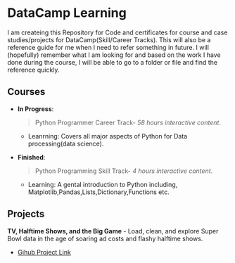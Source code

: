 # DataCamp Learning 
I am createing this Repository for Code and certificates for course and case studies/projects for DataCamp(Skill/Career Tracks). This will also be a reference guide for me when I need to refer something in future. 
I will (hopefully) remember what I am looking for and based on the work I have done during the course, I will be able to go to a folder or file and find the reference quickly. 


## Courses

* **In Progress**:
  > Python Programmer Career Track- *58 hours interactive content*.
    - Leanrning: Covers all major aspects of Python for Data processing(data science).  

* **Finished**:
  > Python Programming Skill Track- *4 hours interactive content*.
    - Learning: A gental introduction to Python including, Matplotlib,Pandas,Lists,Dictionary,Functions etc.
 

## Projects

 **TV, Halftime Shows, and the Big Game**
    - Load, clean, and explore Super Bowl data in the age of soaring ad costs and flashy halftime shows.
   - [Gihub Project Link](https://github.com/shashwatc12/DataCampLearning/tree/master/01%20Projects-DataCamp)
